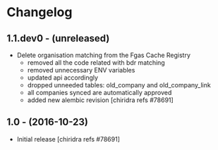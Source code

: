Changelog
=========

1.1.dev0 - (unreleased)
-----------------------
* Delete organisation matching from the Fgas Cache Registry
  - removed all the code related with bdr matching
  - removed unnecessary ENV variables
  - updated api accordingly
  - dropped unneeded tables: old_company and old_company_link
  - all companies synced are automatically approved
  - added new alembic revision
  [chiridra refs #78691]

1.0 - (2016-10-23)
------------------
* Initial release
  [chiridra refs #78691]
